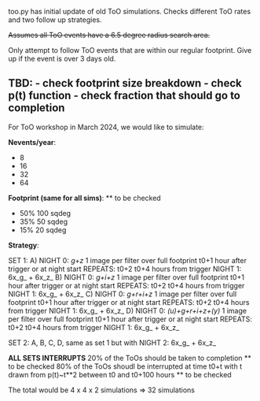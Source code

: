 
too.py has initial update of old ToO simulations. Checks different ToO rates and two follow up strategies.

~~Assumes all ToO events have a 6.5 degree radius search area.~~

Only attempt to follow ToO events that are within our regular footprint. Give up if the event is over 3 days old.


**TBD:** 
**- check footprint size breakdown**
**- check p(t) function**
**- check fraction that should go to completion** 
------

For ToO workshop in March 2024, we would like to simulate:

**Nevents/year**: 
- 8
- 16
- 32
- 64 


**Footprint (same for all sims)**: ** to be checked
- 50% 100 sqdeg
- 35% 50 sqdeg
- 15% 20 sqdeg


**Strategy**: 

SET 1:
A) 
   NIGHT 0: _g+z_ 1 image per filter over full footprint t0+1 hour after trigger or at night start 
   REPEATS:   t0+2 t0+4 hours from trigger
   NIGHT 1: 6x_g_ + 6x_z_ 
B) 
   NIGHT 0: _g+i+z_ 1 image per filter over full footprint t0+1 hour after trigger or at night start 
   REPEATS:   t0+2 t0+4 hours from trigger
   NIGHT 1: 6x_g_ + 6x_z_ 
C) 
   NIGHT 0: _g+r+i+z_ 1 image per filter over full footprint t0+1 hour after trigger or at night start 
   REPEATS:   t0+2 t0+4 hours from trigger
   NIGHT 1: 6x_g_ + 6x_z_ 
D) 
   NIGHT 0: _(u)+g+r+i+z+(y)_ 1 image per filter over full footprint t0+1 hour after trigger or at night start 
   REPEATS:   t0+2 t0+4 hours from trigger
   NIGHT 1: 6x_g_ + 6x_z_ 

SET 2: A, B, C, D, same as set 1 but with NIGHT 2:  6x_g_ + 6x_z_


**ALL SETS INTERRUPTS**
20% of the ToOs should be taken to completion ** to be checked
80% of the ToOs shoudl be interrupted at time t0+t with t drawn from p(t)~t**2 between t0 and t0+100 hours ** to be checked

The total would be 4 x 4 x 2 simulations => 32 simulations











